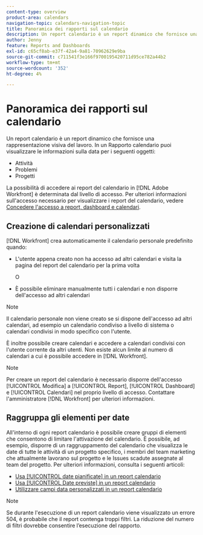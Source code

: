 ```yaml
---
content-type: overview
product-area: calendars
navigation-topic: calendars-navigation-topic
title: Panoramica dei rapporti sul calendario
description: Un report calendario è un report dinamico che fornisce una rappresentazione visiva del lavoro. È possibile visualizzare le informazioni sulla data in un report calendario per attività, problemi e progetti.
author: Jenny
feature: Reports and Dashboards
exl-id: c65cf8ab-e37f-42a4-9a81-70962629e9ba
source-git-commit: c711541f3e166f9700195420711d95ce782a44b2
workflow-type: tm+mt
source-wordcount: '352'
ht-degree: 4%

---
```


# Panoramica dei rapporti sul calendario

<!-- Audited: 01/2024 -->

Un report calendario è un report dinamico che fornisce una rappresentazione visiva del lavoro. In un Rapporto calendario puoi visualizzare le informazioni sulla data per i seguenti oggetti:

* Attività
* Problemi
* Progetti

La possibilità di accedere ai report del calendario in [!DNL Adobe Workfront] è determinata dal livello di accesso. Per ulteriori informazioni sull&#39;accesso necessario per visualizzare i report del calendario, vedere [Concedere l&#39;accesso a report, dashboard e calendari](../../../administration-and-setup/add-users/configure-and-grant-access/grant-access-reports-dashboards-calendars.md).

## Creazione di calendari personalizzati

[!DNL Workfront] crea automaticamente il calendario personale predefinito quando:

* L&#39;utente appena creato non ha accesso ad altri calendari e visita la pagina del report del calendario per la prima volta

  O

* È possibile eliminare manualmente tutti i calendari e non disporre dell&#39;accesso ad altri calendari

>[!NOTE]
>
>Il calendario personale non viene creato se si dispone dell&#39;accesso ad altri calendari, ad esempio un calendario condiviso a livello di sistema o calendari condivisi in modo specifico con l&#39;utente.

È inoltre possibile creare calendari e accedere a calendari condivisi con l&#39;utente corrente da altri utenti. Non esiste alcun limite al numero di calendari a cui è possibile accedere in [!DNL Workfront].

>[!NOTE]
>
>Per creare un report del calendario è necessario disporre dell&#39;accesso [!UICONTROL Modifica] a [!UICONTROL Report], [!UICONTROL Dashboard] e [!UICONTROL Calendari] nel proprio livello di accesso. Contattare l&#39;amministratore [!DNL Workfront] per ulteriori informazioni.

## Raggruppa gli elementi per date

All&#39;interno di ogni report calendario è possibile creare gruppi di elementi che consentono di limitare l&#39;attivazione del calendario. È possibile, ad esempio, disporre di un raggruppamento del calendario che visualizza le date di tutte le attività di un progetto specifico, i membri del team marketing che attualmente lavorano sul progetto e le Issues scadute assegnate al team del progetto. Per ulteriori informazioni, consulta i seguenti articoli:

* [Usa [!UICONTROL date pianificate] in un report calendario](../../../reports-and-dashboards/reports/calendars/use-planned-dates.md)
* [Usa [!UICONTROL Date previste] in un report calendario](../../../reports-and-dashboards/reports/calendars/use-projected-dates.md)
* [Utilizzare campi data personalizzati in un report calendario](../../../reports-and-dashboards/reports/calendars/use-custom-dates.md)

>[!NOTE]
>
>Se durante l&#39;esecuzione di un report calendario viene visualizzato un errore 504, è probabile che il report contenga troppi filtri. La riduzione del numero di filtri dovrebbe consentire l’esecuzione del rapporto.
